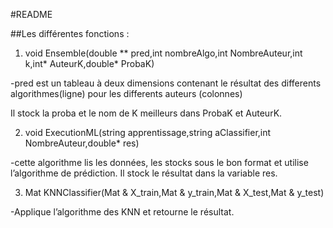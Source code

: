 #README

##Les différentes fonctions :

1. void Ensemble(double ** pred,int nombreAlgo,int NombreAuteur,int k,int* AuteurK,double* ProbaK)

-pred est un tableau à deux dimensions contenant le résultat des differents algorithmes(ligne) pour les differents auteurs (colonnes)

Il stock la proba et le nom de K meilleurs dans ProbaK et AuteurK.

2. void ExecutionML(string apprentissage,string aClassifier,int NombreAuteur,double* res)

-cette algorithme lis les données, les stocks sous le bon format et utilise l’algorithme de prédiction.
Il stock le résultat dans la variable res.

3. Mat KNNClassifier(Mat & X_train,Mat & y_train,Mat & X_test,Mat & y_test)

-Applique l’algorithme des KNN et retourne le résultat.
